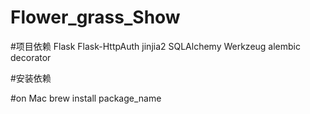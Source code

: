 # Flower_grass_Show
#项目依赖
Flask
Flask-HttpAuth
jinjia2
SQLAlchemy
Werkzeug
alembic
decorator

#安装依赖

#on Mac
brew install package_name

